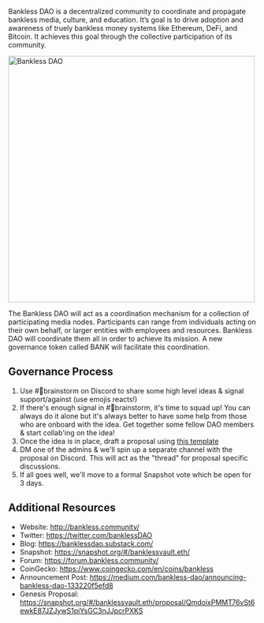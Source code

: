 Bankless DAO is a decentralized community to coordinate and propagate bankless media, culture, and education. It’s goal is to drive adoption and awareness of truely bankless money systems like Ethereum, DeFi, and Bitcoin.
It achieves this goal through the collective participation of its community.

<img src="https://miro.medium.com/max/1456/0*gOhIjbCHxQiMSgsT.png" alt="Bankless DAO" width="500"/>

The Bankless DAO will act as a coordination mechanism for a collection of participating media nodes. Participants can range from individuals acting on their own behalf, or larger entities with employees and resources. Bankless DAO will coordinate them all in order to achieve its mission.
A new governance token called BANK will facilitate this coordination.

## Governance Process

1. Use #🧠brainstorm on Discord to share some high level ideas & signal support/against (use emojis reacts!) 
2. If there's enough signal in #🧠brainstorm, it's time to squad up! You can always do it alone but it's always better to have some help from those who are onboard with the idea. Get together some fellow DAO members & start collab'ing on the idea!
3. Once the idea is in place, draft a proposal using [this template](https://docs.google.com/document/d/18IWZ2MwZkmh1XqGmwimiHs3bysm3LIq1ld8X2aYQpt4/edit?usp=sharing)
4. DM one of the admins & we'll spin up a separate channel with the proposal on Discord. This will act as the "thread" for proposal specific discussions. 
5. If all goes well, we'll move to a formal Snapshot vote which be open for 3 days.

## Additional Resources
- Website: <http://bankless.community/>  
- Twitter: <https://twitter.com/banklessDAO>  
- Blog: <https://banklessdao.substack.com/>  
- Snapshot: <https://snapshot.org/#/banklessvault.eth/>  
- Forum: <https://forum.bankless.community/>  
- CoinGecko: <https://www.coingecko.com/en/coins/bankless>
- Announcement Post: <https://medium.com/bankless-dao/announcing-bankless-dao-133220f5efd8>
- Genesis Proposal: https://snapshot.org/#/banklessvault.eth/proposal/QmdoixPMMT76vSt6ewkE87JZJywS1piYsGC3nJJpcrPXKS
